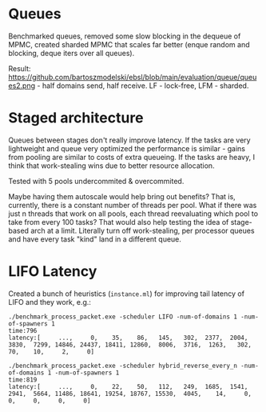 # Queues
Benchmarked queues, removed some slow blocking in the dequeue of MPMC, created sharded MPMC that scales far better (enque random and blocking, deque iters over all queues). 

Result: https://github.com/bartoszmodelski/ebsl/blob/main/evaluation/queue/queues2.png - half domains send, half receive. LF - lock-free, LFM - sharded. 


# Staged architecture
Queues between stages don't really improve latency. If the tasks are very lightweight and queue very optimized the performance is similar - gains from pooling are similar to costs of extra queueing. If the tasks are heavy, I think that work-stealing wins due to better resource allocation. 

Tested with 5 pools undercommited & overcommited.

Maybe having them autoscale would help bring out benefits? That is, currently, there is a constant number of threads per pool. What if there was just n threads that work on all pools, each thread reevaluating which pool to take from every 100 tasks? That would also help testing the idea of stage-based arch at a limit. Literally turn off work-stealing, per processor queues and have every task "kind" land in a different queue. 



# LIFO Latency
Created a bunch of heuristics (`instance.ml`) for improving tail latency of LIFO and they work, e.g.:

```
./benchmark_process_packet.exe -scheduler LIFO -num-of-domains 1 -num-of-spawners 1
time:796
latency:[     ...,     0,    35,    86,   145,   302,  2377,  2004,  3830,  7299, 14846, 24437, 18411, 12860,  8006,  3716,  1263,   302,    70,    10,     2,     0]

./benchmark_process_packet.exe -scheduler hybrid_reverse_every_n -num-of-domains 1 -num-of-spawners 1
time:819
latency:[     ...,     0,    22,    50,   112,   249,  1685,  1541,  2941,  5664, 11486, 18641, 19254, 18767, 15530,  4045,    14,     0,     0,     0,     0,     0]
```